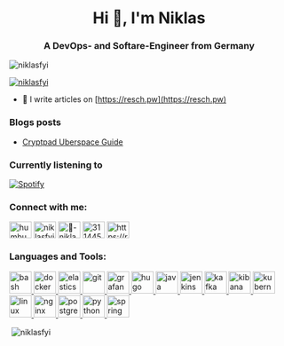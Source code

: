 <h1 align="center">Hi 👋, I'm Niklas</h1>
<h3 align="center">A DevOps- and Softare-Engineer from Germany</h3>

<p align="left"> <img src="https://komarev.com/ghpvc/?username=niklasfyi&label=Profile%20views&color=0e75b6&style=flat" alt="niklasfyi" /> </p>

<p align="left"> <a href="https://twitter.com/niklasfyi" target="blank"><img src="https://img.shields.io/twitter/follow/niklasfyi?logo=twitter&style=for-the-badge" alt="niklasfyi" /></a> </p>

- 📝 I write articles on [https://resch.pw](https://resch.pw)

### Blogs posts
<!-- BLOG-POST-LIST:START -->
- [Cryptpad Uberspace Guide](https://resch.pw/cryptpad-uberspace-guide/)
<!-- BLOG-POST-LIST:END -->

### Currently listening to

[![Spotify](https://novatorem-sage-delta.vercel.app/api/spotify)](https://open.spotify.com/user/zmpao1fxmhijwmsnuhanwqzr2)

<h3 align="left">Connect with me:</h3>
<p align="left">
<a href="https://dev.to/humbug" target="blank"><img align="center" src="https://cdn.jsdelivr.net/npm/simple-icons@3.0.1/icons/dev-dot-to.svg" alt="humbug" height="30" width="40" /></a>
<a href="https://twitter.com/niklasfyi" target="blank"><img align="center" src="https://cdn.jsdelivr.net/npm/simple-icons@3.0.1/icons/twitter.svg" alt="niklasfyi" height="30" width="40" /></a>
<a href="https://linkedin.com/in/🐧-niklas-resch-70448455" target="blank"><img align="center" src="https://cdn.jsdelivr.net/npm/simple-icons@3.0.1/icons/linkedin.svg" alt="🐧-niklas-resch-70448455" height="30" width="40" /></a>
<a href="https://stackoverflow.com/users/3114451" target="blank"><img align="center" src="https://cdn.jsdelivr.net/npm/simple-icons@3.0.1/icons/stackoverflow.svg" alt="3114451" height="30" width="40" /></a>
<a href="/https://resch.pw/rss/" target="blank"><img align="center" src="https://cdn.jsdelivr.net/npm/simple-icons@3.0.1/icons/rss.svg" alt="https://resch.pw/rss/" height="30" width="40" /></a>
</p>

<h3 align="left">Languages and Tools:</h3>
<p align="left"> <a href="https://www.gnu.org/software/bash/" target="_blank"> <img src="https://www.vectorlogo.zone/logos/gnu_bash/gnu_bash-icon.svg" alt="bash" width="40" height="40"/> </a> <a href="https://www.docker.com/" target="_blank"> <img src="https://devicons.github.io/devicon/devicon.git/icons/docker/docker-original-wordmark.svg" alt="docker" width="40" height="40"/> </a> <a href="https://www.elastic.co" target="_blank"> <img src="https://www.vectorlogo.zone/logos/elastic/elastic-icon.svg" alt="elasticsearch" width="40" height="40"/> </a> <a href="https://git-scm.com/" target="_blank"> <img src="https://www.vectorlogo.zone/logos/git-scm/git-scm-icon.svg" alt="git" width="40" height="40"/> </a> <a href="https://grafana.com" target="_blank"> <img src="https://www.vectorlogo.zone/logos/grafana/grafana-icon.svg" alt="grafana" width="40" height="40"/> </a> <a href="https://gohugo.io/" target="_blank"> <img src="https://api.iconify.design/logos-hugo.svg" alt="hugo" width="40" height="40"/> </a> <a href="https://www.java.com" target="_blank"> <img src="https://devicons.github.io/devicon/devicon.git/icons/java/java-original-wordmark.svg" alt="java" width="40" height="40"/> </a> <a href="https://www.jenkins.io" target="_blank"> <img src="https://www.vectorlogo.zone/logos/jenkins/jenkins-icon.svg" alt="jenkins" width="40" height="40"/> </a> <a href="https://kafka.apache.org/" target="_blank"> <img src="https://www.vectorlogo.zone/logos/apache_kafka/apache_kafka-icon.svg" alt="kafka" width="40" height="40"/> </a> <a href="https://www.elastic.co/kibana" target="_blank"> <img src="https://www.vectorlogo.zone/logos/elasticco_kibana/elasticco_kibana-icon.svg" alt="kibana" width="40" height="40"/> </a> <a href="https://kubernetes.io" target="_blank"> <img src="https://www.vectorlogo.zone/logos/kubernetes/kubernetes-icon.svg" alt="kubernetes" width="40" height="40"/> </a> <a href="https://www.linux.org/" target="_blank"> <img src="https://devicons.github.io/devicon/devicon.git/icons/linux/linux-original.svg" alt="linux" width="40" height="40"/> </a> <a href="https://www.nginx.com" target="_blank"> <img src="https://devicons.github.io/devicon/devicon.git/icons/nginx/nginx-original.svg" alt="nginx" width="40" height="40"/> </a> <a href="https://www.postgresql.org" target="_blank"> <img src="https://devicons.github.io/devicon/devicon.git/icons/postgresql/postgresql-original-wordmark.svg" alt="postgresql" width="40" height="40"/> </a> <a href="https://www.python.org" target="_blank"> <img src="https://devicons.github.io/devicon/devicon.git/icons/python/python-original.svg" alt="python" width="40" height="40"/> </a> <a href="https://spring.io/" target="_blank"> <img src="https://www.vectorlogo.zone/logos/springio/springio-icon.svg" alt="spring" width="40" height="40"/> </a> </p>

<p>&nbsp;<img align="center" src="https://github-readme-stats.vercel.app/api?username=niklasfyi&show_icons=true&locale=en" alt="niklasfyi" /></p>

